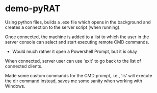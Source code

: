 # demo-pyRAT
Using python files, builds a .exe file which opens in the background and creates a connection to the server script (when running). 

Once connected, the machine is added to a list to which the user in the server console can select and start executing remote CMD commands. 
- Would much rather it open a Powershell Prompt, but it is okay

When connected, server user can use 'exit' to go back to the list of connected clients. 

Made some custom commands for the CMD prompt, i.e., 'ls' will execute the dir command instead, saves me some sanity when working with Windows.
